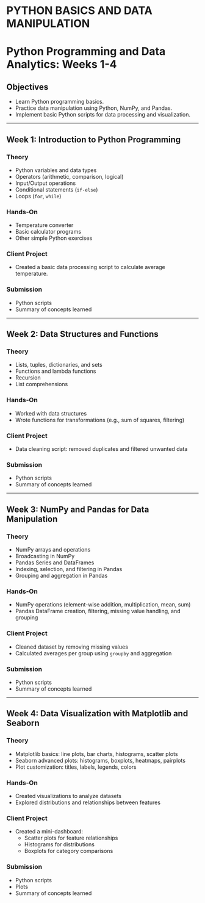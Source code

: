 # PYTHON BASICS AND DATA MANIPULATION
# Python Programming and Data Analytics: Weeks 1-4

## Objectives
- Learn Python programming basics.
- Practice data manipulation using Python, NumPy, and Pandas.
- Implement basic Python scripts for data processing and visualization.

---

## Week 1: Introduction to Python Programming

### Theory
- Python variables and data types
- Operators (arithmetic, comparison, logical)
- Input/Output operations
- Conditional statements (`if-else`)
- Loops (`for`, `while`)

### Hands-On
- Temperature converter
- Basic calculator programs
- Other simple Python exercises

### Client Project
- Created a basic data processing script to calculate average temperature.

### Submission
- Python scripts
- Summary of concepts learned

---

## Week 2: Data Structures and Functions

### Theory
- Lists, tuples, dictionaries, and sets
- Functions and lambda functions
- Recursion
- List comprehensions

### Hands-On
- Worked with data structures
- Wrote functions for transformations (e.g., sum of squares, filtering)

### Client Project
- Data cleaning script: removed duplicates and filtered unwanted data

### Submission
- Python scripts
- Summary of concepts learned

---

## Week 3: NumPy and Pandas for Data Manipulation

### Theory
- NumPy arrays and operations
- Broadcasting in NumPy
- Pandas Series and DataFrames
- Indexing, selection, and filtering in Pandas
- Grouping and aggregation in Pandas

### Hands-On
- NumPy operations (element-wise addition, multiplication, mean, sum)
- Pandas DataFrame creation, filtering, missing value handling, and grouping

### Client Project
- Cleaned dataset by removing missing values
- Calculated averages per group using `groupby` and aggregation

### Submission
- Python scripts
- Summary of concepts learned

---

## Week 4: Data Visualization with Matplotlib and Seaborn

### Theory
- Matplotlib basics: line plots, bar charts, histograms, scatter plots
- Seaborn advanced plots: histograms, boxplots, heatmaps, pairplots
- Plot customization: titles, labels, legends, colors

### Hands-On
- Created visualizations to analyze datasets
- Explored distributions and relationships between features

### Client Project
- Created a mini-dashboard:
  - Scatter plots for feature relationships
  - Histograms for distributions
  - Boxplots for category comparisons

### Submission
- Python scripts
- Plots
- Summary of concepts learned

